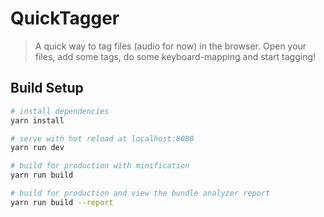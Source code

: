 # QuickTagger

> A quick way to tag files (audio for now) in the browser. Open your files, add some tags, do some keyboard-mapping and start tagging!

## Build Setup

``` bash
# install dependencies
yarn install

# serve with hot reload at localhost:8080
yarn run dev

# build for production with minification
yarn run build

# build for production and view the bundle analyzer report
yarn run build --report
```
